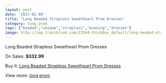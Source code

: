 ```yaml
---
layout: post
date: '2017-01-09'
title: "Long Beaded Strapless Sweetheart Prom Dresses"
category: long prom
tags: ["beaded","unique","strapless","evening","dresses"]
image: http://img.transblink.com/23544-thickbox_default/long-beaded-strapless-sweetheart-prom-dresses.jpg
---
```

Long Beaded Strapless Sweetheart Prom Dresses

On Sales: **$332.99**
<a href="https://www.transblink.com/en/long-prom/7449-long-beaded-strapless-sweetheart-prom-dresses.html"><amp-img layout="responsive" width="600" height="600" src="//img.transblink.com/23544-thickbox_default/long-beaded-strapless-sweetheart-prom-dresses.jpg" alt="Long Beaded Strapless Sweetheart Prom Dresses 0" /></a>
<a href="https://www.transblink.com/en/long-prom/7449-long-beaded-strapless-sweetheart-prom-dresses.html"><amp-img layout="responsive" width="600" height="600" src="//img.transblink.com/23545-thickbox_default/long-beaded-strapless-sweetheart-prom-dresses.jpg" alt="Long Beaded Strapless Sweetheart Prom Dresses 1" /></a>

Buy it: [Long Beaded Strapless Sweetheart Prom Dresses](https://www.transblink.com/en/long-prom/7449-long-beaded-strapless-sweetheart-prom-dresses.html "Long Beaded Strapless Sweetheart Prom Dresses")

View more: [long prom](https://www.transblink.com/en/58-long-prom "long prom")